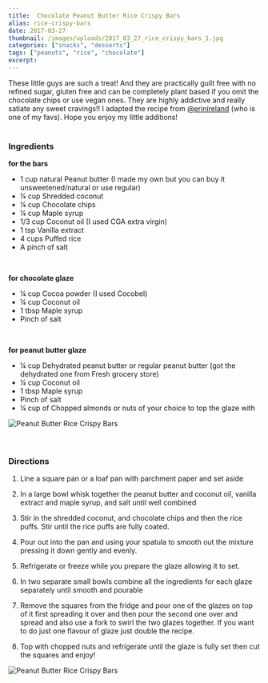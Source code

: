 ```yaml
---
title:  Chocolate Peanut Butter Rice Crispy Bars
alias: rice-crispy-bars
date: 2017-03-27
thumbnail: /images/uploads/2017_03_27_rice_crispy_bars_1.jpg
categories: ["snacks", "desserts"]
tags: ["peanuts", "rice", "chocolate"]
excerpt:
---
```


These little guys are such a treat! And they are practically guilt free with no refined sugar, gluten free  and can be completely plant based if you omit the chocolate chips or use vegan ones.
They are highly addictive and really satiate any sweet cravings!! I adapted the recipe from [@erinireland](https://www.instagram.com/erinireland) (who is one of my favs). Hope you enjoy my little additions!
<br>
<br>

### Ingredients
**for the bars**

* 1 cup natural Peanut butter (I made my own but you can buy it unsweetened/natural or use regular)
* &frac14; cup Shredded coconut
* &frac14; cup Chocolate chips
* &frac14; cup Maple syrup
* 1/3 cup Coconut oil (I used CGA extra virgin)
* 1 tsp Vanilla extract
* 4 cups Puffed rice
* A pinch of salt
<br>

**for chocolate glaze**

* &frac14; cup Cocoa powder (I used Cocobel)
* &frac14; cup Coconut oil
* 1 tbsp Maple syrup
* Pinch of salt
<br>

**for peanut butter glaze**

* &frac14; cup Dehydrated peanut butter or regular peanut butter (got the dehydrated one from Fresh grocery store)
* &frac14; cup Coconut oil
* 1 tbsp Maple syrup
* Pinch of salt
* &frac14; cup of Chopped almonds or nuts of your choice to top the glaze with  

![Peanut Butter Rice Crispy Bars](/images/uploads/2017_03_27_rice_crispy_bars_2.jpg)  
<br>
<br>

### Directions

1. Line a square pan or a loaf pan with parchment paper and set aside

1. In a large bowl whisk together the peanut butter and coconut oil, vanilla extract and maple syrup, and salt until well combined

1. Stir in the shredded coconut, and chocolate chips and then the rice puffs. Stir until the rice puffs are fully coated.

1. Pour out into the pan and using your spatula to smooth out the mixture pressing it down gently and evenly.

1. Refrigerate or freeze while you prepare the glaze allowing it to set.

1. In two separate small bowls combine all the ingredients for each glaze separately until
smooth and pourable

1. Remove the squares from the fridge and pour one of the glazes on top of it first spreading it over and then pour the second one over and spread and also use a fork to swirl the two glazes together. If you want to do just one flavour of glaze just double the recipe.

1. Top with chopped nuts and refrigerate until the glaze is fully set then cut the squares and enjoy!  

![Peanut Butter Rice Crispy Bars](/images/uploads/2017_03_27_rice_crispy_bars_3.jpg)  
<br>
<br>
